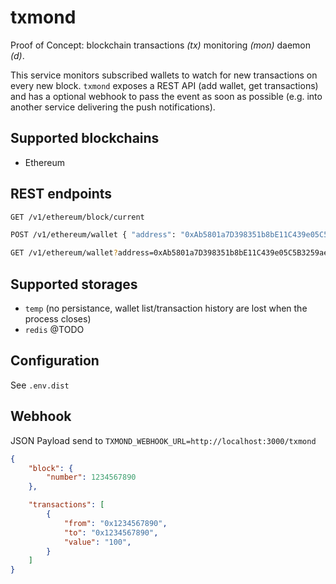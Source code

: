 # txmond

Proof of Concept: blockchain transactions _(tx)_ monitoring _(mon)_ daemon _(d)_.

This service monitors subscribed wallets to watch for new transactions on every new block. `txmond` exposes a REST API (add wallet, get transactions) and has a optional webhook to pass the event as soon as possible (e.g. into another service delivering the push notifications).

## Supported blockchains

* Ethereum

## REST endpoints

```bash
GET /v1/ethereum/block/current

POST /v1/ethereum/wallet { "address": "0xAb5801a7D398351b8bE11C439e05C5B3259aeC9B" }

GET /v1/ethereum/wallet?address=0xAb5801a7D398351b8bE11C439e05C5B3259aeC9B
```

## Supported storages

* `temp` (no persistance, wallet list/transaction history are lost when the process closes)
* `redis` @TODO

## Configuration

See `.env.dist`

## Webhook

JSON Payload send to `TXMOND_WEBHOOK_URL=http://localhost:3000/txmond`

```json
{
    "block": {
        "number": 1234567890
    },

    "transactions": [
        {
            "from": "0x1234567890",
            "to": "0x1234567890",
            "value": "100",
        }
    ]
}
```
